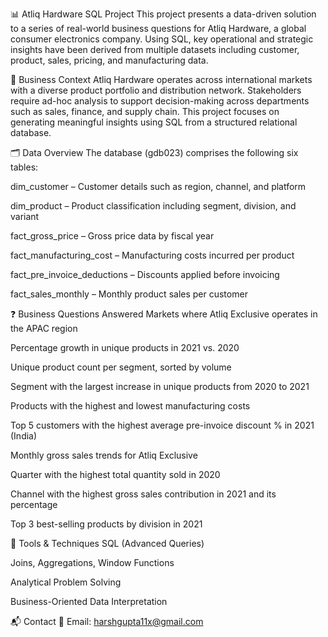 📊 Atliq Hardware SQL Project
This project presents a data-driven solution to a series of real-world business questions for Atliq Hardware, a global consumer electronics company. Using SQL, key operational and strategic insights have been derived from multiple datasets including customer, product, sales, pricing, and manufacturing data.

🧠 Business Context
Atliq Hardware operates across international markets with a diverse product portfolio and distribution network. Stakeholders require ad-hoc analysis to support decision-making across departments such as sales, finance, and supply chain. This project focuses on generating meaningful insights using SQL from a structured relational database.

🗂️ Data Overview
The database (gdb023) comprises the following six tables:

dim_customer – Customer details such as region, channel, and platform

dim_product – Product classification including segment, division, and variant

fact_gross_price – Gross price data by fiscal year

fact_manufacturing_cost – Manufacturing costs incurred per product

fact_pre_invoice_deductions – Discounts applied before invoicing

fact_sales_monthly – Monthly product sales per customer

❓ Business Questions Answered
Markets where Atliq Exclusive operates in the APAC region

Percentage growth in unique products in 2021 vs. 2020

Unique product count per segment, sorted by volume

Segment with the largest increase in unique products from 2020 to 2021

Products with the highest and lowest manufacturing costs

Top 5 customers with the highest average pre-invoice discount % in 2021 (India)

Monthly gross sales trends for Atliq Exclusive

Quarter with the highest total quantity sold in 2020

Channel with the highest gross sales contribution in 2021 and its percentage

Top 3 best-selling products by division in 2021

🔧 Tools & Techniques
SQL (Advanced Queries)

Joins, Aggregations, Window Functions

Analytical Problem Solving

Business-Oriented Data Interpretation

📬 Contact
📧 Email: harshgupta11x@gmail.com
